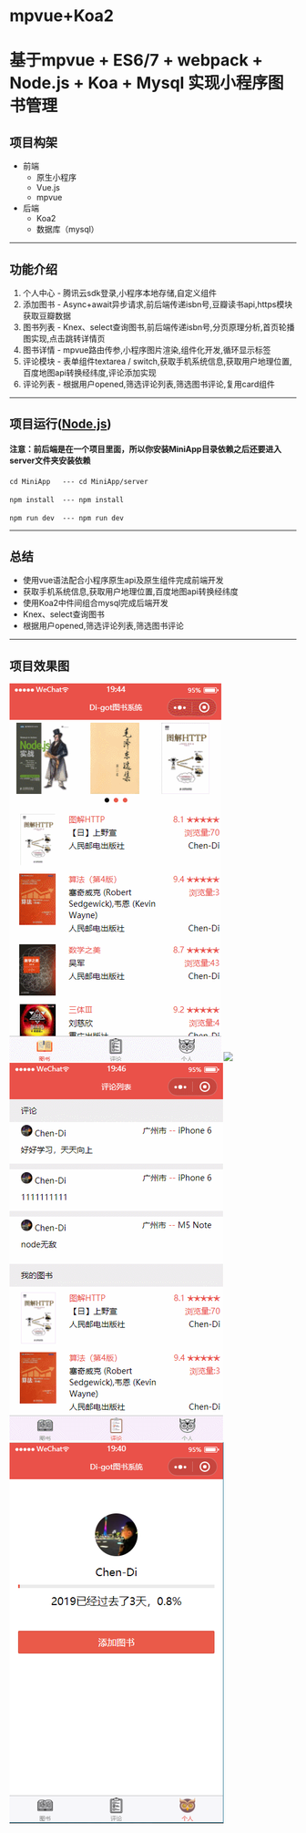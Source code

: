 # mpvue+Koa2
# 基于mpvue + ES6/7 + webpack + Node.js + Koa + Mysql 实现小程序图书管理

## 项目构架
- 前端
  - 原生小程序
  - Vue.js
  - mpvue
- 后端
  - Koa2
  - 数据库（mysql）

***
## 功能介绍
1. 个人中心 - 腾讯云sdk登录,小程序本地存储,自定义组件
2. 添加图书 - Async+await异步请求,前后端传递isbn号,豆瓣读书api,https模块获取豆瓣数据
3. 图书列表 - Knex、select查询图书,前后端传递isbn号,分页原理分析,首页轮播图实现,点击跳转详情页
4. 图书详情 - mpvue路由传参,小程序图片渲染,组件化开发,循环显示标签
5. 评论模块 - 表单组件textarea / switch,获取手机系统信息,获取用户地理位置,百度地图api转换经纬度,评论添加实现
6. 评论列表 - 根据用户opened,筛选评论列表,筛选图书评论,复用card组件

***
## 项目运行([Node.js](https://nodejs.org/ "nodejs"))
#### 注意：前后端是在一个项目里面，所以你安装MiniApp目录依赖之后还要进入server文件夹安装依赖
```
cd MiniApp   --- cd MiniApp/server

npm install  --- npm install

npm run dev  --- npm run dev

```

***
## 总结
- 使用vue语法配合小程序原生api及原生组件完成前端开发
- 获取手机系统信息,获取用户地理位置,百度地图api转换经纬度
- 使用Koa2中件间组合mysql完成后端开发
- Knex、select查询图书
- 根据用户opened,筛选评论列表,筛选图书评论

***
## 项目效果图
![](/screenshots/图书列表.gif)
![](/screenshots/图书详情.gif)
![](/screenshots/评论列表.gif)
![](/screenshots/me.png)
